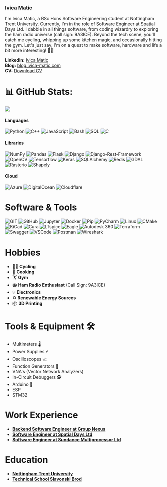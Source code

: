 ### Ivica Matic

I'm Ivica Matic, a BSc Hons Software Engineering student at Nottingham Trent University. Currently, I'm in the role of Software Engineer at Spatial Days Ltd. I dabble in all things software, from coding wizardry to exploring the ham radio universe (call sign: 9A3ICE). Beyond the tech scene, you'll catch me cycling, whipping up some kitchen magic, and occasionally hitting the gym. Let's just say, I'm on a quest to make software, hardware and life a bit more interesting! 🚀✨

**LinkedIn:** [Ivica Matic](https://www.linkedin.com/in/matic-ivica/)  
**Blog:** [blog.ivica-matic.com](https://blog.ivica-matic.com)  
**CV:** [Download CV](https://ivica-matic.com/media/uploads/cv.pdf)

# 📊 GitHub Stats:
![](https://github-readme-streak-stats.herokuapp.com/?user=ivica3730k&theme=dracula&hide_border=false&count_private=true&show_icons=true)<br/>

#### Languages
![Python](https://img.shields.io/badge/Python-FFD43B?style=for-the-badge&logo=python&logoColor=blue)
![C++](https://img.shields.io/badge/C++-00599C?style=for-the-badge&logo=c%2B%2B&logoColor=white)
![JavaScript](https://img.shields.io/badge/JavaScript-F7DF1E?style=for-the-badge&logo=javascript&logoColor=black)
![Bash](https://img.shields.io/badge/Bash-4EAA25?style=for-the-badge&logo=gnu-bash&logoColor=white)
![SQL](https://img.shields.io/badge/SQL-4479A1?style=for-the-badge&logo=sql&logoColor=white)
![C](https://img.shields.io/badge/C-00599C?style=for-the-badge&logo=c&logoColor=white)

#### Libraries
![NumPy](https://img.shields.io/badge/Numpy-777BB4?style=for-the-badge&logo=numpy&logoColor=white)
![Pandas](https://img.shields.io/badge/Pandas-2C2D72?style=for-the-badge&logo=pandas&logoColor=white)
![Flask](https://img.shields.io/badge/Flask-000000?style=for-the-badge&logo=flask&logoColor=white)
![Django](https://img.shields.io/badge/Django-092E20?style=for-the-badge&logo=django&logoColor=white)
![Django-Rest-Framework](https://img.shields.io/badge/DRF-092E20?style=for-the-badge&logo=django&logoColor=white)
![OpenCV](https://img.shields.io/badge/OpenCV-27338e?style=for-the-badge&logo=OpenCV&logoColor=white)
![Tensorflow](https://img.shields.io/badge/Tensorflow-F0B93A?style=for-the-badge&logo=tensorflow&logoColor=white)
![Keras](https://img.shields.io/badge/Keras-D00000?style=for-the-badge&logo=keras&logoColor=white)
![SQLAlchemy](https://img.shields.io/badge/SQLAlchemy-3775A9?style=for-the-badge&logo=sqlalchemy&logoColor=white)
![Redis](https://img.shields.io/badge/Redis-DC382D?style=for-the-badge&logo=redis&logoColor=white)
![GDAL](https://img.shields.io/badge/GDAL-76AB56?style=for-the-badge&logo=gdal&logoColor=white)
![Rasterio](https://img.shields.io/badge/Rasterio-2B5E3B?style=for-the-badge&logo=rasterio&logoColor=white)
![Shapely](https://img.shields.io/badge/Shapely-003366?style=for-the-badge&logo=shapely&logoColor=white)

#### Cloud
![Azure](https://img.shields.io/badge/microsoft%20azure-0089D6?style=for-the-badge&logo=microsoft-azure&logoColor=white)
![DigitalOcean](https://img.shields.io/badge/DigitalOcean-0080FF?style=for-the-badge&logo=digitalocean&logoColor=white)
![Cloudflare](https://img.shields.io/badge/Cloudflare-F38020?style=for-the-badge&logo=cloudflare&logoColor=white)

# Software & Tools
![GIT](https://img.shields.io/badge/GIT-E44C30?style=for-the-badge&logo=git&logoColor=white)
![GitHub](https://img.shields.io/badge/github-%23121011.svg?style=for-the-badge&logo=github&logoColor=white)
![Jupyter](https://img.shields.io/badge/Jupyter-F37626.svg?&style=for-the-badge&logo=Jupyter&logoColor=white)
![Docker](https://img.shields.io/badge/docker-%230db7ed.svg?style=for-the-badge&logo=docker&logoColor=white)
![Pip](https://img.shields.io/badge/pypi-3775A9?style=for-the-badge&logo=pypi&logoColor=white)
![PyCharm](https://img.shields.io/badge/PyCharm-000000.svg?&style=for-the-badge&logo=PyCharm&logoColor=white)
![Linux](https://img.shields.io/badge/Linux-FCC624?style=for-the-badge&logo=linux&logoColor=black)
![CMake](https://img.shields.io/badge/CMake-064F8C?style=for-the-badge&logo=cmake&logoColor=white)
![KiCad](https://img.shields.io/badge/KiCad-4F4F4F?style=for-the-badge&logo=kicad&logoColor=white)
![Cura](https://img.shields.io/badge/Cura-47A14A?style=for-the-badge&logo=ultimaker&logoColor=white)
![LTspice](https://img.shields.io/badge/LTspice-000000?style=for-the-badge&logo=ltspice&logoColor=white)
![Eagle](https://img.shields.io/badge/Eagle-FFD000?style=for-the-badge&logo=autodesk&logoColor=white)
![Autodesk 360](https://img.shields.io/badge/Autodesk_360-0696D7?style=for-the-badge&logo=autodesk&logoColor=white)
![Terraform](https://img.shields.io/badge/Terraform-623CE4?style=for-the-badge&logo=terraform&logoColor=white)
![Swagger](https://img.shields.io/badge/Swagger-85EA2D?style=for-the-badge&logo=swagger&logoColor=black)
![VSCode](https://img.shields.io/badge/VSCode-007ACC?style=for-the-badge&logo=visual-studio-code&logoColor=white)
![Postman](https://img.shields.io/badge/Postman-FF6C37?style=for-the-badge&logo=postman&logoColor=white)
![Wireshark](https://img.shields.io/badge/Wireshark-1679A7?style=for-the-badge&logo=wireshark&logoColor=white)


# Hobbies
- 🚴‍♂️ **Cycling**
- 🍳 **Cooking**
- 🏋️ **Gym**
- 📻 **Ham Radio Enthusiast** (Call Sign: 9A3ICE)
- 💡 **Electronics**
- ♻️ **Renewable Energy Sources**
- 📦 **3D Printing** 

# Tools & Equipment 🛠️
- Multimeters 🌡️
- Power Supplies ⚡
- Oscilloscopes 📈
- Function Generators 🚥
- VNA's (Vector Network Analyzers) 
- In-Circuit Debuggers 🕵️
- Arduino 🤖
- ESP 
- STM32 

# Work Experience
- [**Backend Software Engineer at Group Nexus**](https://groupnexus.co.uk)
- [**Software Engineer at Spatial Days Ltd**](https://www.spatialdays.com)
- [**Software Engineer at Sundance Multiprocessor Ltd**](https://www.sundance.com)

# Education
- [**Nottingham Trent University**  ](https://www.ntu.ac.uk)
- [**Technical School Slavonski Brod**](https://tssb.hr)
